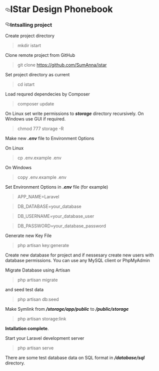 <h1><a id="user-content-pat-phy-dep-site" class="anchor" aria-hidden="true" href="#pat-phy-dep-site"><svg class="octicon octicon-link" viewBox="0 0 16 16" version="1.1" width="16" height="16" aria-hidden="true"><path fill-rule="evenodd" d="M4 9h1v1H4c-1.5 0-3-1.69-3-3.5S2.55 3 4 3h4c1.45 0 3 1.69 3 3.5 0 1.41-.91 2.72-2 3.25V8.59c.58-.45 1-1.27 1-2.09C10 5.22 8.98 4 8 4H4c-.98 0-2 1.22-2 2.5S3 9 4 9zm9-3h-1v1h1c1 0 2 1.22 2 2.5S13.98 12 13 12H9c-.98 0-2-1.22-2-2.5 0-.83.42-1.64 1-2.09V6.25c-1.09.53-2 1.84-2 3.25C6 11.31 7.55 13 9 13h4c1.45 0 3-1.69 3-3.5S14.5 6 13 6z"></path></svg></a>IStar Design Phonebook</h1>
<h3><a id="user-content-intsalling-project" class="anchor" aria-hidden="true" href="#intsalling-project"><svg class="octicon octicon-link" viewBox="0 0 16 16" version="1.1" width="16" height="16" aria-hidden="true"><path fill-rule="evenodd" d="M4 9h1v1H4c-1.5 0-3-1.69-3-3.5S2.55 3 4 3h4c1.45 0 3 1.69 3 3.5 0 1.41-.91 2.72-2 3.25V8.59c.58-.45 1-1.27 1-2.09C10 5.22 8.98 4 8 4H4c-.98 0-2 1.22-2 2.5S3 9 4 9zm9-3h-1v1h1c1 0 2 1.22 2 2.5S13.98 12 13 12H9c-.98 0-2-1.22-2-2.5 0-.83.42-1.64 1-2.09V6.25c-1.09.53-2 1.84-2 3.25C6 11.31 7.55 13 9 13h4c1.45 0 3-1.69 3-3.5S14.5 6 13 6z"></path></svg></a>Intsalling project</h3>
<p>Create project directory</p>
<blockquote>
<p>mkdir istart</p>
</blockquote>
<p>Clone remote project from GitHub</p>
<blockquote>
<p>git clone <a href="https://github.com/sumtsow/pat">https://github.com/SumAnna/istar</a></p>
</blockquote>
<p>Set project directory as current</p>
<blockquote>
<p>cd istart</p>
</blockquote>
<p>Load requred dependecies by Composer</p>
<blockquote>
<p>composer update</p>
</blockquote>
<p>On Linux set write permissions to <em><strong>storage</strong></em> directory recursively. On Windows use GUI if required.</p>
<blockquote>
<p>chmod 777 storage -R</p>
</blockquote>
<p>Make new <em><strong>.env</strong></em> file to Environment Options</p>
<p>On Linux</p>
<blockquote>
<p>cp .env.example .env</p>
</blockquote>
<p>On Windows</p>
<blockquote>
<p>copy .env.example .env</p>
</blockquote>
<p>Set Environment Options in <em><strong>.env</strong></em> file (for example)</p>
<blockquote>
<p>APP_NAME=Laravel</p>
</blockquote>
<blockquote>
<p>DB_DATABASE=your_database</p>
</blockquote>
<blockquote>
<p>DB_USERNAME=your_database_user</p>
</blockquote>
<blockquote>
<p>DB_PASSWORD=your_database_password</p>
</blockquote>
<p>Generate new Key File</p>
<blockquote>
<p>php artisan key:generate</p>
</blockquote>
<p>Create new database for project and if nessesary create new users with database permissions. You can use any MySQL client or PhpMyAdmin</p>
<p>Migrate Database using Artisan</p>
<blockquote>
<p>php artisan migrate</p>
</blockquote>
<p>and seed test data</p>
<blockquote>
<p>php artisan db:seed</p>
</blockquote>
<p>Make Symlink from <em><strong>/storage/app/public</strong></em> to <em><strong>/public/storage</strong></em></p>
<blockquote>
<p>php artisan storage:link</p>
</blockquote>
<p><strong>Intallation complete</strong>.</p>
<p>Start your Laravel development server</p>
<blockquote>
<p>php artisan serve</p>
</blockquote>
<p>There are some test database data on SQL format in <em><strong>/database/sql</strong></em> directory.</p>
